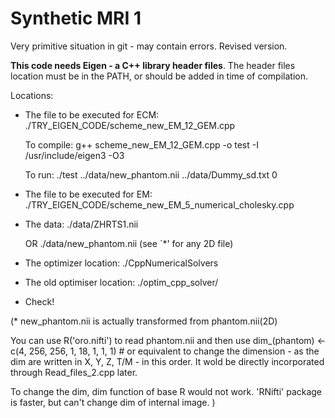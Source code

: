 # Synthetic MRI 1

Very primitive situation in git - may contain errors.
Revised version.

**This code needs Eigen - a C++ library header files**. The header files location must be in the PATH, or should be added in time of compilation.


Locations:
* The file to be executed for ECM: ./TRY_EIGEN_CODE/scheme_new_EM_12_GEM.cpp

    To compile:
        g++ scheme_new_EM_12_GEM.cpp -o test -I /usr/include/eigen3 -O3

    To run:
        ./test ../data/new_phantom.nii ../data/Dummy_sd.txt 0

* The file to be executed for EM: ./TRY_EIGEN_CODE/scheme_new_EM_5_numerical_cholesky.cpp
* The data: ./data/ZHRTS1.nii

	OR
	    ./data/new_phantom.nii
  (see `*' for any 2D file)
* The optimizer location: ./CppNumericalSolvers
* The old optimiser location: ./optim_cpp_solver/

* Check!




(* new_phantom.nii is actually transformed from phantom.nii(2D)

You can use R('oro.nifti') to read phantom.nii and then use
dim_(phantom) <- c(4, 256, 256, 1, 18, 1, 1, 1) # or equivalent
to change the dimension - as the dim are written in X, Y, Z, T/M - in this order.
It wold be directly incorporated through Read_files_2.cpp later. 

To change the dim, dim function of base R  would not work.
'RNifti' package is faster, but can't change dim of internal image.
)
